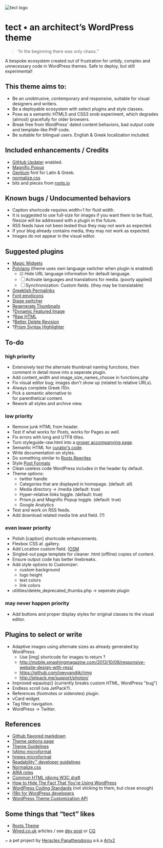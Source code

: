 ![tect logo](https://rawgithub.com/Arty2/tect/master/graphics/tect.svg)

tect • an architect’s WordPress theme
===================================
> “In the beginning there was only chaos.”

A bespoke ecosystem created out of frustration for untidy, complex and unnecessary code in WordPress themes. 
Safe to deploy, but still experimental!


This theme aims to:
-----------------------------------
* Be an unobtrusive, contemporary and responsive, suitable for visual designers and writers.
* Be a deployable ecosystem with select plugins and style classes.
* Pose as a semantic HTML5 and CSS3 snob experiment, which degrades (almost) gracefully for older browsers.
* Break free from WordPress' dated content behaviors, bad output code and template–like PHP code.
* Be suitable for bilingual users. English & Greek localization included.

Included enhancements / Credits
-----------------------------------
* [GitHub Updater](https://github.com/afragen/github-updater) enabled.
* [Magnific Popup](https://github.com/dimsemenov/Magnific-Popup)
* [Gentium](scripts.sil.org/gentium) font for Latin & Greek.
* [normalize.css](http://necolas.github.io/normalize.css/)
* bits and pieces from [roots.io](http://roots.io/starter-theme/)

Known bugs / Undocumented behaviors
-----------------------------------
* Caption shortcode requires width=1 for fluid width.
* It is suggested to use full-size for images if you want them to be fluid, filesize will be addressed with a plugin in the future.
* RSS feeds have not been tested thus they may not work as expected.
* If your blog already contains media, they may not work as expected.
* Images do not appear in the visual editor.

Suggested plugins
-----------------------------------
* [Magic Widgets](http://wordpress.org/plugins/magic-widgets/)
* [Polylang](http://wordpress.org/plugins/polylang/) (theme uses own language switcher when plugin is enabled)
	* ☑ Hide URL language information for default language.
	* ☐ Activate languages and translations for media. (poorly applied)
	* ☐ Synchronization: Custom fields. (they may be translatable)
* [Greeklish Permalinks](https://github.com/dyrer/greeklish-permalinks)
* [Font emoticons](http://wordpress.org/plugins/font-emoticons/)
* [Stage switcher](https://github.com/Arty2/wp-stage-switcher)
* [Regenerate Thumbnails](http://wordpress.org/plugins/regenerate-thumbnails/)
* ?[Dynamic Featured Image](http://wordpress.org/plugins/dynamic-featured-image/)
* ?[Raw HTML](http://wordpress.org/extend/plugins/raw-html/)
* ?[Better Delete Revision](http://wordpress.org/plugins/better-delete-revision/)
* ?[Prism Syntax Highlighter](http://wordpress.org/plugins/prism-syntax-highlighter/)


To-do
-----------------------------------

### high priority
* Extensively test the alternate thumbnail naming functions, then comment in detail move into a seperate plugin.
* Add content_width and image_size_names_choose in functions.php
* Fix visual editor bug; images don't show up (related to relative URLs).
* Always complete Greek l10n.
* Pick a semantic alternative to <aside> for parenthetical content.
* Rework all styles and archive view.

### low priority
* Remove junk HTML from header.
* Test if what works for Posts, works for Pages as well.
* Fix errors with long and UTF8 titles.
* Turn styleguide-raw.html into a [proper accompanying page](http://wordpress.stackexchange.com/posts/35487/revisions).
* Semantic HTML for [curator’s code](http://www.brainpickings.org/index.php/2012/03/09/curators-code/).
* Write documentation on styles.
* Do something similar to [Roots Rewrites](http://roots.io/plugins/roots-rewrites/)
* Style [Post Formats](http://codex.wordpress.org/Post_Formats)
* Clean useless code WordPress includes in the header by default.
* Theme options:
	* twitter handle
	* Categories that are displayed in homepage. (default: all)
	* Media directory → /media (default: true)
	* Hyper-relative links toggle. (default: true)
	* Prism.js and Magnific Popup toggle. (default: true)
	* Google Analytics
* Test and work on RSS feeds.
* Add download related media link and field. (?)

### even lower priority
* Polish [caption] shortcode enhancements.
* Flexbox CSS at .gallery.
* Add Location custom field. ([OSM](http://wordpress.org/plugins/osm/)
* Singled-out page template for cleaner .html (offline) copies of content.
* Ensure output code has better linebreaks.
* Add style options to Customizer:
	* custom background
	* logo height
	* text colors
	* link colors
* utilities/delete_deprecated_thumbs.php → seperate plugin

### may never happen priority
* Add buttons and proper display styles for original classes to the visual editor.


Plugins to select or write
-----------------------------------
* Adaptive images using alternate sizes as already generated by WordPress.
	* Use [img] shortcode for images to return <picture>?
	* http://mobile.smashingmagazine.com/2013/10/08/responsive-website-design-with-ress/
	* https://github.com/joeyvandijk/rimg
	* http://jetpack.me/support/photon/
* Improved wpautop() (currently breaks custom HTML, WordPress "bug")
* Endless scroll (via JetPack?).
* References (footnotes or sidenotes) plugin.
* vCard widget.
* Tag filter navigation.
* WordPress → Twitter.


References
-----------------------------------
* [Github flavored markdown](https://help.github.com/articles/github-flavored-markdown)
* [Theme options page](http://codex.wordpress.org/Creating_Options_Pages)
* [Theme Guidelines](http://make.wordpress.org/themes/guidelines/)
* [hAtmo microformat](http://microformats.org/wiki/hAtom)
* [hnews microformat](http://microformats.org/wiki/hnews)
* [Readability™ developer guidelines](http://www.readability.com/developers/guidelines)
* [Normalize.css](http://necolas.github.io/normalize.css/)
* [ARIA roles](http://alistapart.com/article/aria-and-progressive-enhancement)
* [Common HTML idioms W3C draft](http://www.w3.org/html/wg/drafts/html/master/common-idioms.html#footnotes)
* [How to Hide The Fact That You're Using WordPress](http://benword.com/how-to-hide-that-youre-using-wordpress/)
* [WordPress Coding Standards](http://codex.wordpress.org/WordPress_Coding_Standards) (not sticking to them, but close enough)
* [I18n for WordPress developers](http://codex.wordpress.org/I18n_for_WordPress_Developers)
* [WordPress Theme Customization API](https://codex.wordpress.org/Theme_Customization_API)



Some things that “tect” likes
-----------------------------------
* [Roots Theme](http://roots.io/)
* [Wired.co.uk](http://www.wired.co.uk/magazine/archive/2013/03/features/up) articles / see [dev post](http://views.fromthe7th.com/posts/2013/04/wired-uk-website-launches-new-articles) or [CQ](http://www.gq-magazine.co.uk/entertainment/articles/2013-04/09/steve-martin-david-walliams-in-conversation/viewall)

~ a pet project by [Heracles Papatheodorou](http://archi.tect.gr) a.k.a [Arty2](http://www.twitter.com/Arty2)